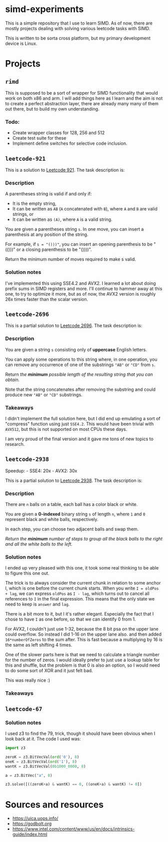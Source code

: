 # simd-experiments

This is a simple repository that I use to learn SIMD. As of now, there are
mostly projects dealing with solving various leetcode tasks with SIMD.

This is written to be sorta cross platform, but my primary development device
is Linux.

# Projects

## `rimd`

This is supposed to be a sort of wrapper for SIMD functionality that would work on
both x86 and arm. I will add things here as I learn and the aim is not to create a 
perfect abstraction layer, there are already many many of them out there, but
to build my own understanding.

### Todo:

- Create wrapper classes for 128, 256 and 512
- Create test suite for these
- Implement define switches for selective code inclusion.

## `leetcode-921`

This is a solution to [Leetcode 921](https://leetcode.com/problems/minimum-add-to-make-parentheses-valid/).
The task description is:

### Description

A parentheses string is valid if and only if:
- It is the empty string,
- It can be written as `AB` (`A` concatenated with `B`), where `A` and `B` are valid strings, or
- It can be written as `(A)`, where `A` is a valid string.

You are given a parentheses string `s`. In one move, you can insert a parenthesis at any position of the string.

For example, if `s = "()))"`, you can insert an opening parenthesis to be "(()))" or a closing parenthesis to be "())))".

Return the minimum number of moves required to make s valid.

### Solution notes

I've implemented this using SSE4.2 and AVX2. I learned a lot about doing prefix sums in SIMD registers and more.
I'll continue to hammer away at this one, to try to optimize it more, but as of now, the AVX2 version is roughly
26x times faster than the scalar version.


## `leetcode-2696`

This is a partial solution to [Leetcode 2696](https://leetcode.com/problems/minimum-string-length-after-removing-substrings).
The task description is:

### Description

You are given a string `s` consisting only of **uppercase** English letters.

You can apply some operations to this string where, in one operation, you can remove any occurrence of one of the substrings `"AB"` or `"CD"` from `s`.

Return *the __minimum__ possible length of the resulting string that you can obtain.*

Note that the string concatenates after removing the substring and could produce new `"AB"` or `"CD"` substrings.


### Takeaways

I didn't implement the full solution here, but I did end up emulating a sort of "compress" function
using just `SSE4.2`. This would have been trivial with `AVX512`, but this is not supported on most
CPUs these days.

I am very proud of the final version and it gave me tons of new topics to research.


## `leetcode-2938`

Speedup:
    - SSE4: 20x
    - AVX2: 30x

This is a partial solution to [Leetcode 2938](https://leetcode.com/problems/separate-black-and-white-balls/).
The task description is:

### Description

There are `n` balls on a table, each ball has a color black or white.

You are given a **0-indexed** binary string `s` of length `n`, where `1` and `0` represent black and white balls, respectively.

In each step, you can choose two adjacent balls and swap them.

_Return the **minimum** number of steps to group all the black balls to the right and all the white balls to the left._

### Solution notes

I ended up very pleased with this one, it took some real thinking to be able to figure this one out.

The trick is to always consider the current chunk in relation to some anchor I, which is one before the current
chunk starts. When you write `I = oldPos + lag`, we can express `oldPos` as `I - lag`, which turns out to cancel
all references to `I` in the final expression. This means that the only state we need to keep is `answer` and `lag`.

There is a bit more to it, but I it's rather elegant. Especially the fact that I chose to have `I` as one before, so
that we can identify 0 from 1.

For AVX2, I couldn't just use 1-32, because the 8 bit psa on the upper lane could overflow. So instead I did 1-16 on
the upper lane also. and then added `16*numberOfZeros` to the sum after. This is fast because a multiplying by 16 is the
same as left shifting 4 times.

One of the slower parts here is that we need to calculate a triangle number for the number of zeros. I would ideally prefer
to just use a lookup table for this and shuffle, but the problem is that 0 is also an option, so I would need to do some
sort of XOR and it just felt bad.

This was really nice :)

### Takeaways

## `leetcode-67`


### Solution notes

I used z3 to find the 79, trick, though it should have been obvious when I look back at it. The code I used was:

```python
import z3

zeroK = z3.BitVecVal(ord('0'), 8)
oneK = z3.BitVecVal(ord('1'), 8)
wantK = z3.BitVecVal(0b1000_0000, 8)

a = z3.BitVec("a", 8)

z3.solve([((zeroK+a) & wantK) == 0, ((oneK+a) & wantK) != 0])
```

# Sources and resources

- https://uica.uops.info/
- https://godbolt.org
- https://www.intel.com/content/www/us/en/docs/intrinsics-guide/index.html
